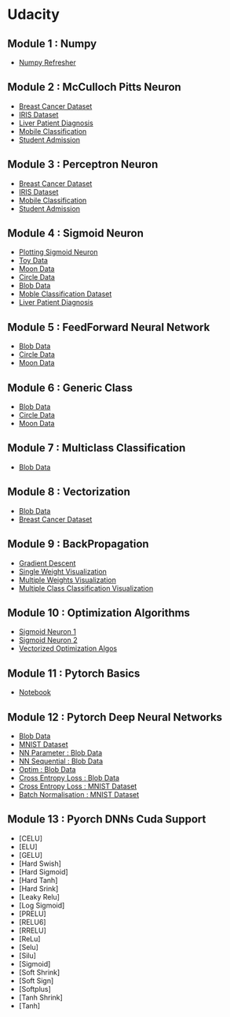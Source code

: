 # Udacity
## Module 1 : Numpy
* [Numpy Refresher](https://github.com/anubhavgupta1/Udacity/blob/main/Numpy%20Refresher/Matrix_Math_and_NumPy_Refresher.ipynb)
## Module 2 :  McCulloch Pitts Neuron
* [Breast Cancer Dataset](https://github.com/anubhavgupta1/Udacity/blob/main/McCulloch%20Pitts%20Neuron/Breast%20Cancer/BreastCancer.ipynb)
* [IRIS Dataset](https://github.com/anubhavgupta1/Udacity/blob/main/McCulloch%20Pitts%20Neuron/Iris/IrisDataset.ipynb)
* [Liver Patient Diagnosis](https://github.com/anubhavgupta1/Udacity/blob/main/McCulloch%20Pitts%20Neuron/Liver%20Patient%20Diagnosis/LiverPatientDiagnosis.ipynb)
* [Mobile Classification](https://github.com/anubhavgupta1/Udacity/blob/main/McCulloch%20Pitts%20Neuron/Mobile%20Classification/MobileClassification.ipynb)
* [Student Admission](https://github.com/anubhavgupta1/Udacity/blob/main/McCulloch%20Pitts%20Neuron/Student%20Admission/StudentAdmission.ipynb)

## Module 3 :  Perceptron Neuron
* [Breast Cancer Dataset](https://github.com/anubhavgupta1/Udacity/blob/main/Perceptron/Breast%20Cancer/BreastCancer.ipynb)
* [IRIS Dataset](https://github.com/anubhavgupta1/Udacity/blob/main/Perceptron/Iris/IrisDataset.ipynb)
* [Mobile Classification](https://github.com/anubhavgupta1/Udacity/blob/main/Perceptron/Mobile%20Classification/MobileClassification.ipynb)
* [Student Admission](https://github.com/anubhavgupta1/Udacity/blob/main/Perceptron/Student%20Admission/StudentAdmission.ipynb)

## Module 4 :  Sigmoid Neuron
* [Plotting Sigmoid Neuron](https://github.com/anubhavgupta1/Udacity/blob/main/Sigmoid%20Neuron/1.Plotting_Sigmoid_Neuron.ipynb)
* [Toy Data](https://github.com/anubhavgupta1/Udacity/blob/main/Sigmoid%20Neuron/Toy%20Data/ToyData.ipynb)
* [Moon Data](https://github.com/anubhavgupta1/Udacity/blob/main/Sigmoid%20Neuron/Moon%20Data/MoonData.ipynb)
* [Circle Data](https://github.com/anubhavgupta1/Udacity/blob/main/Sigmoid%20Neuron/Circle%20Data/CircleData.ipynb)
* [Blob Data](https://github.com/anubhavgupta1/Udacity/blob/main/Sigmoid%20Neuron/Blob%20Data/BlobData.ipynb)
* [Moble Classification Dataset](https://github.com/anubhavgupta1/Udacity/blob/main/Sigmoid%20Neuron/Mobile%20Classification/MobileClassification.ipynb)
* [Liver Patient Diagnosis](https://github.com/anubhavgupta1/Udacity/blob/main/Sigmoid%20Neuron/Liver%20Patient%20Diagnosis/LiverPatientDiagnosis.ipynb)

## Module 5 : FeedForward Neural Network
* [Blob Data](https://github.com/anubhavgupta1/Udacity/blob/main/FeedForward%20Neural%20Network/Blob%20Data/BlobData.ipynb)
* [Circle Data](https://github.com/anubhavgupta1/Udacity/blob/main/FeedForward%20Neural%20Network/Circle%20Data/CircleData.ipynb)
* [Moon Data](https://github.com/anubhavgupta1/Udacity/blob/main/FeedForward%20Neural%20Network/Moon%20Data/MoonData.ipynb)
## Module 6 : Generic Class
* [Blob Data](https://github.com/anubhavgupta1/Udacity/blob/main/FeedForward%20Neural%20Network/Generic%20Class/Blob%20Data/BlobData.ipynb)
* [Circle Data](https://github.com/anubhavgupta1/Udacity/blob/main/FeedForward%20Neural%20Network/Generic%20Class/Circle%20Data/CircleData.ipynb)
* [Moon Data](https://github.com/anubhavgupta1/Udacity/blob/main/FeedForward%20Neural%20Network/Generic%20Class/Moon%20Data/MoonData.ipynb)
## Module 7 : Multiclass Classification
* [Blob Data](https://github.com/anubhavgupta1/Udacity/blob/main/FeedForward%20Neural%20Network/Generic%20Class/Multi%20Class%20Classification/Blob%20Data/BlobData.ipynb)
## Module 8 : Vectorization
* [Blob Data](https://github.com/anubhavgupta1/Udacity/blob/main/FeedForward%20Neural%20Network/Vectorization/Blob%20Data/BlobData.ipynb)
* [Breast Cancer Dataset](https://github.com/anubhavgupta1/Udacity/blob/main/FeedForward%20Neural%20Network/Vectorization/Breast%20Cancer/BreastCancer.ipynb)
## Module 9 : BackPropagation
* [Gradient Descent](https://github.com/anubhavgupta1/Udacity/blob/main/Gradient%20Descent/GradientDescent.ipynb)
* [Single Weight Visualization](https://github.com/anubhavgupta1/Udacity/blob/main/Back%20Propagation/Single%20Weight%20Visualizations/SingleWeight.ipynb)
* [Multiple Weights Visualization](https://github.com/anubhavgupta1/Udacity/blob/main/Back%20Propagation/Multiple%20Weight%20and%20Neurons%20Visualizations/MultipleWeights.ipynb)
* [Multiple Class Classification Visualization](https://github.com/anubhavgupta1/Udacity/blob/main/Back%20Propagation/Visualization%20of%20Multiple%20Class%20Classification/Visualization.ipynb)
## Module 10 : Optimization Algorithms
* [Sigmoid Neuron 1](https://github.com/anubhavgupta1/Udacity/blob/main/Optimization%20Algorithms/Sigmoid%20Neuron/Sigmoid.ipynb)
* [Sigmoid Neuron 2](https://github.com/anubhavgupta1/Udacity/blob/main/Optimization%20Algorithms/Sigmoid%20Neuron/Sigmoid2.ipynb)
* [Vectorized Optimization Algos](https://github.com/anubhavgupta1/Udacity/blob/main/Optimization%20Algorithms/Vectorization/Vectorization.ipynb)
## Module 11 : Pytorch Basics
* [Notebook](https://github.com/anubhavgupta1/Udacity/blob/main/Frameworks/Pytorch/Basics/Torch.ipynb)
## Module 12 : Pytorch Deep Neural Networks
* [Blob Data](https://github.com/anubhavgupta1/Udacity/blob/main/Frameworks/Pytorch/DNNs/Blob%20Data/BlobData.ipynb)
* [MNIST Dataset](https://github.com/anubhavgupta1/Udacity/blob/main/Frameworks/Pytorch/DNNs/MNIST%20Data/MNIST.ipynb)
* [NN Parameter : Blob Data](https://github.com/anubhavgupta1/Udacity/blob/main/Frameworks/Pytorch/DNNs/NN%20Parameter/Blob%20Data/BlobData.ipynb)
* [NN Sequential : Blob Data](https://github.com/anubhavgupta1/Udacity/blob/main/Frameworks/Pytorch/DNNs/NN%20Sequential/Blob%20Data/BlobData.ipynb)
* [Optim : Blob Data](https://github.com/anubhavgupta1/Udacity/blob/main/Frameworks/Pytorch/DNNs/Optim/Blob%20Data/BlobData.ipynb)
* [Cross Entropy Loss : Blob Data](https://github.com/anubhavgupta1/Udacity/blob/main/Frameworks/Pytorch/DNNs/Cross%20Entropy%20Loss/Blob%20Data/BlobData.ipynb)
* [Cross Entropy Loss : MNIST Dataset](https://github.com/anubhavgupta1/Udacity/blob/main/Frameworks/Pytorch/DNNs/Cross%20Entropy%20Loss/MNIST%20Data/MNIST.ipynb)
* [Batch Normalisation : MNIST Dataset](https://github.com/anubhavgupta1/Udacity/blob/main/Frameworks/Pytorch/DNNs/Batch%20Normalisation/BN.ipynb)
## Module 13 : Pyorch DNNs Cuda Support
* [CELU]
* [ELU]
* [GELU]
* [Hard Swish]
* [Hard Sigmoid]
* [Hard Tanh]
* [Hard Srink]
* [Leaky Relu]
* [Log Sigmoid]
* [PRELU]
* [RELU6]
* [RRELU]
* [ReLu]
* [Selu]
* [Silu]
* [Sigmoid]
* [Soft Shrink]
* [Soft Sign]
* [Softplus]
* [Tanh Shrink]
* [Tanh]
